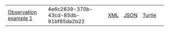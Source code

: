 <table class="list" width="100%">
       <tr>
                <td><a href="Observation-4e6c2639-370b-43cd-85db-91bf85da2b22.html">Observation example 1</a></td>
                <td>4e6c2639-370b-43cd-85db-91bf85da2b22</td>
                <td><a href="Observation-4e6c2639-370b-43cd-85db-91bf85da2b22.xml.html">XML</a></td>
                <td><a href="Observation-4e6c2639-370b-43cd-85db-91bf85da2b22.json.html">JSON</a></td>
                <td><a href="Observation-4e6c2639-370b-43cd-85db-91bf85da2b22.ttl.html">Turtle</a></td>
                <td></td>
        </tr>
</table>